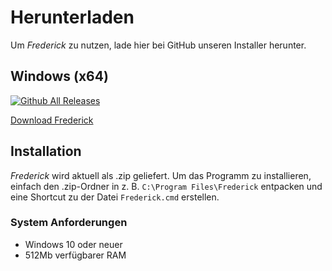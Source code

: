 # Herunterladen

Um _Frederick_ zu nutzen, lade hier bei GitHub unseren Installer herunter.

## Windows (x64)

[![Github All Releases](https://img.shields.io/github/downloads/liturner/frederick/total.svg)](https://github.com/liturner/frederick/releases)

[Download Frederick](https://github.com/liturner/frederick/releases)

## Installation

_Frederick_ wird aktuell als .zip geliefert. Um das Programm zu installieren, einfach den .zip-Ordner in z. B. `C:\Program Files\Frederick` entpacken und eine Shortcut zu der Datei `Frederick.cmd` erstellen.

### System Anforderungen

- Windows 10 oder neuer
- 512Mb verfügbarer RAM

